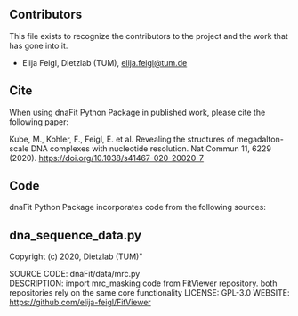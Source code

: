 Contributors
------------

This file exists to recognize the contributors to the project and the work that has gone into it. 

* Elija Feigl,  Dietzlab (TUM), elija.feigl@tum.de



Cite
------------
When using dnaFit Python Package in published work, please cite the following paper:

Kube, M., Kohler, F., Feigl, E. et al. Revealing the structures of megadalton-scale DNA complexes with nucleotide resolution. Nat Commun 11, 6229 (2020). https://doi.org/10.1038/s41467-020-20020-7
  


Code
------------

dnaFit Python Package incorporates code from the following sources:

dna_sequence_data.py
--------------------
Copyright (c) 2020, Dietzlab (TUM)"

SOURCE CODE: dnaFit/data/mrc.py  
DESCRIPTION: import mrc_masking code from FitViewer repository. both repositories rely on the same core functionality
LICENSE: GPL-3.0 
WEBSITE: https://github.com/elija-feigl/FitViewer

